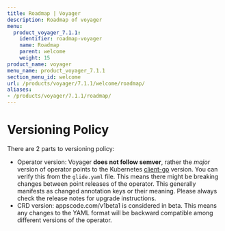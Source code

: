 ```yaml
---
title: Roadmap | Voyager
description: Roadmap of voyager
menu:
  product_voyager_7.1.1:
    identifier: roadmap-voyager
    name: Roadmap
    parent: welcome
    weight: 15
product_name: voyager
menu_name: product_voyager_7.1.1
section_menu_id: welcome
url: /products/voyager/7.1.1/welcome/roadmap/
aliases:
- /products/voyager/7.1.1/roadmap/
---
```


# Versioning Policy

There are 2 parts to versioning policy:

 - Operator version: Voyager __does not follow semver__, rather the _major_ version of operator points to the
Kubernetes [client-go](https://github.com/kubernetes/client-go#branches-and-tags) version. You can verify this
from the `glide.yaml` file. This means there might be breaking changes between point releases of the operator.
This generally manifests as changed annotation keys or their meaning.
Please always check the release notes for upgrade instructions.
 - CRD version: appscode.com/v1beta1 is considered in beta. This means any changes to the YAML format will be backward
compatible among different versions of the operator.
